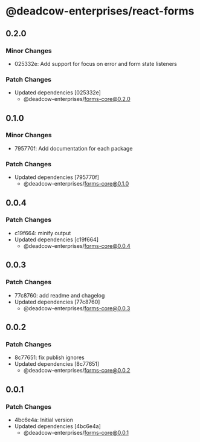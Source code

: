 # @deadcow-enterprises/react-forms

## 0.2.0

### Minor Changes

- 025332e: Add support for focus on error and form state listeners

### Patch Changes

- Updated dependencies [025332e]
  - @deadcow-enterprises/forms-core@0.2.0

## 0.1.0

### Minor Changes

- 795770f: Add documentation for each package

### Patch Changes

- Updated dependencies [795770f]
  - @deadcow-enterprises/forms-core@0.1.0

## 0.0.4

### Patch Changes

- c19f664: minify output
- Updated dependencies [c19f664]
  - @deadcow-enterprises/forms-core@0.0.4

## 0.0.3

### Patch Changes

- 77c8760: add readme and chagelog
- Updated dependencies [77c8760]
  - @deadcow-enterprises/forms-core@0.0.3

## 0.0.2

### Patch Changes

- 8c77651: fix publish ignores
- Updated dependencies [8c77651]
  - @deadcow-enterprises/forms-core@0.0.2

## 0.0.1

### Patch Changes

- 4bc6e4a: Initial version
- Updated dependencies [4bc6e4a]
  - @deadcow-enterprises/forms-core@0.0.1
